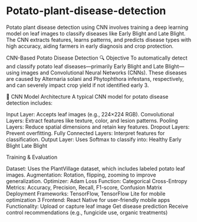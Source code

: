 # Potato-plant-disease-detection
Potato plant disease detection using CNN involves training a deep learning model on leaf images to classify diseases like Early Blight and Late Blight. The CNN extracts features, learns patterns, and predicts disease types with high accuracy, aiding farmers in early diagnosis and crop protection.

CNN-Based Potato Disease Detection
🔍 Objective
To automatically detect and classify potato leaf diseases—primarily Early Blight and Late Blight—using images and Convolutional Neural Networks (CNNs). These diseases are caused by Alternaria solani and Phytophthora infestans, respectively, and can severely impact crop yield if not identified early 3.

🧠 CNN Model Architecture
A typical CNN model for potato disease detection includes:

Input Layer: Accepts leaf images (e.g., 224×224 RGB).
Convolutional Layers: Extract features like texture, color, and lesion patterns.
Pooling Layers: Reduce spatial dimensions and retain key features.
Dropout Layers: Prevent overfitting.
Fully Connected Layers: Interpret features for classification.
Output Layer: Uses Softmax to classify into:
Healthy
Early Blight
Late Blight

 Training & Evaluation
 
Dataset: Uses the PlantVillage dataset, which includes labeled potato leaf images.
Augmentation: Rotation, flipping, zooming to improve generalization.
Optimizer: Adam
Loss Function: Categorical Cross-Entropy
Metrics: Accuracy, Precision, Recall, F1-score, Confusion Matrix
Deployment
Frameworks: TensorFlow, TensorFlow Lite for mobile optimization 3
Frontend: React Native for user-friendly mobile apps
Functionality:
Upload or capture leaf image
Get disease prediction
Receive control recommendations (e.g., fungicide use, organic treatments)

